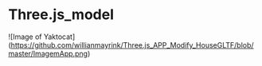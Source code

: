 # Three.js_model
![Image of Yaktocat] (https://github.com/willianmayrink/Three.js_APP_Modify_HouseGLTF/blob/master/ImagemApp.png)
